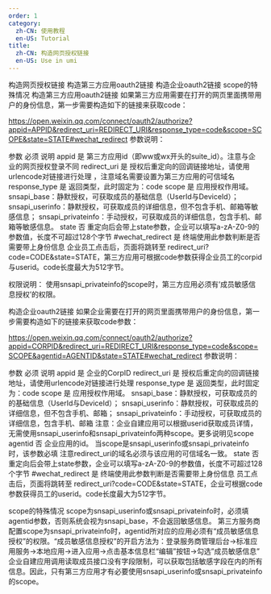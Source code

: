 ```yaml
---
order: 1
category:
  zh-CN: 使用教程
  en-US: Tutorial
title: 
  zh-CN: 构造网页授权链接
  en-US: Use in umi
---
```


构造网页授权链接
构造第三方应用oauth2链接
构造企业oauth2链接
scope的特殊情况
构造第三方应用oauth2链接
如果第三方应用需要在打开的网页里面携带用户的身份信息，第一步需要构造如下的链接来获取code：

https://open.weixin.qq.com/connect/oauth2/authorize?appid=APPID&redirect_uri=REDIRECT_URI&response_type=code&scope=SCOPE&state=STATE#wechat_redirect
参数说明：

参数	必须	说明
appid	是	第三方应用id（即ww或wx开头的suite_id）。注意与企业的网页授权登录不同
redirect_uri	是	授权后重定向的回调链接地址，请使用urlencode对链接进行处理 ，注意域名需要设置为第三方应用的可信域名
response_type	是	返回类型，此时固定为：code
scope	是	应用授权作用域。
snsapi_base：静默授权，可获取成员的基础信息（UserId与DeviceId）；
snsapi_userinfo：静默授权，可获取成员的详细信息，但不包含手机、邮箱等敏感信息；
snsapi_privateinfo：手动授权，可获取成员的详细信息，包含手机、邮箱等敏感信息。
state	否	重定向后会带上state参数，企业可以填写a-zA-Z0-9的参数值，长度不可超过128个字节
#wechat_redirect	是	终端使用此参数判断是否需要带上身份信息
企业员工点击后，页面将跳转至 redirect_uri?code=CODE&state=STATE，第三方应用可根据code参数获得企业员工的corpid与userid。code长度最大为512字节。

权限说明：
使用snsapi_privateinfo的scope时，第三方应用必须有’成员敏感信息授权’的权限。

构造企业oauth2链接
如果企业需要在打开的网页里面携带用户的身份信息，第一步需要构造如下的链接来获取code参数：

https://open.weixin.qq.com/connect/oauth2/authorize?appid=CORPID&redirect_uri=REDIRECT_URI&response_type=code&scope=SCOPE&agentid=AGENTID&state=STATE#wechat_redirect
参数说明：

参数	必须	说明
appid	是	企业的CorpID
redirect_uri	是	授权后重定向的回调链接地址，请使用urlencode对链接进行处理
response_type	是	返回类型，此时固定为：code
scope	是	应用授权作用域。
snsapi_base：静默授权，可获取成员的的基础信息（UserId与DeviceId）；
snsapi_userinfo：静默授权，可获取成员的详细信息，但不包含手机、邮箱；
snsapi_privateinfo：手动授权，可获取成员的详细信息，包含手机、邮箱
注意：企业自建应用可以根据userid获取成员详情，无需使用snsapi_userinfo和snsapi_privateinfo两种scope。更多说明见scope
agentid	否	企业应用的id。
当scope是snsapi_userinfo或snsapi_privateinfo时，该参数必填
注意redirect_uri的域名必须与该应用的可信域名一致。
state	否	重定向后会带上state参数，企业可以填写a-zA-Z0-9的参数值，长度不可超过128个字节
#wechat_redirect	是	终端使用此参数判断是否需要带上身份信息
员工点击后，页面将跳转至 redirect_uri?code=CODE&state=STATE，企业可根据code参数获得员工的userid。code长度最大为512字节。

scope的特殊情况
scope为snsapi_userinfo或snsapi_privateinfo时，必须填agentid参数，否则系统会视为snsapi_base，不会返回敏感信息。
第三方服务商配置scope为snsapi_privateinfo时，agentid所对应的应用必须有“成员敏感信息授权”的权限。“成员敏感信息授权”的开启方法为：登录服务商管理后台->标准应用服务->本地应用->进入应用->点击基本信息栏“编辑”按钮->勾选”成员敏感信息”
企业自建应用调用读取成员接口没有字段限制，可以获取包括敏感字段在内的所有信息。因此，只有第三方应用才有必要使用snsapi_userinfo或snsapi_privateinfo的scope。